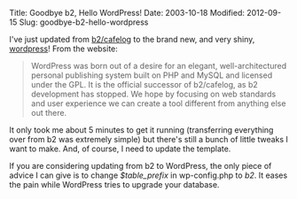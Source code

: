 Title: Goodbye b2, Hello WordPress!
Date: 2003-10-18
Modified: 2012-09-15
Slug: goodbye-b2-hello-wordpress

I've just updated from <a href="http://cafelog.com/" >b2/cafelog</a> to the brand new, and very shiny, <a href="http://wordpress.org/" >wordpress</a>! 
From the website:
<blockquote>WordPress was born out of a desire for an elegant, well-architectured personal publishing system built on PHP and MySQL and licensed under the GPL. It is the official successor of b2/cafelog, as b2 development has stopped. We hope by focusing on web standards and user experience we can create a tool different from anything else out there.</blockquote>

It only took me about 5 minutes to get it running (transferring everything over from b2 was extremely simple) but there's still a bunch of little tweaks I want to make. And, of course, I need to update the template.

If you are considering updating from b2 to WordPress, the only piece of advice I can give is to change <i>$table_prefix </i> in wp-config.php to <i>b2</i>. It eases the pain while WordPress tries to upgrade your database.
